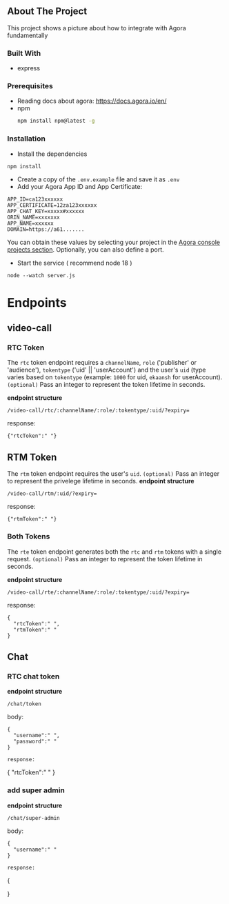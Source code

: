<!-- ABOUT THE PROJECT -->
## About The Project

This project shows a picture about how to integrate with Agora fundamentally
### Built With

* express

<!-- GETTING STARTED -->
### Prerequisites
* Reading docs about agora: https://docs.agora.io/en/
* npm
  ```sh
  npm install npm@latest -g
  ```

### Installation
- Install the dependencies
```node
npm install
```
- Create a copy of the `.env.example` file and save it as `.env`
- Add your Agora App ID and App Certificate:
```
APP_ID=ca123xxxxxx
APP_CERTIFICATE=12za123xxxxxx
APP_CHAT_KEY=xxxxx#xxxxxx
ORIN_NAME=xxxxxxx
APP_NAME=xxxxxx
DOMAIN=https://a61.......
```
You can obtain these values by selecting your project in the [Agora console projects section](https://console.agora.io/projects). Optionally, you can also define a port.

- Start the service ( recommend node 18 )
```node
node --watch server.js
```


# Endpoints ##


## video-call ###

### RTC Token ###
The `rtc` token endpoint requires a `channelName`, `role` ('publisher' or 'audience'), `tokentype` ('uid' || 'userAccount') and the user's `uid` (type varies based on `tokentype` (example: `1000` for uid, `ekaansh` for userAccount). 
`(optional)` Pass an integer to represent the token lifetime in seconds.

**endpoint structure** 
```
/video-call/rtc/:channelName/:role/:tokentype/:uid/?expiry=
```

response:
``` 
{"rtcToken":" "} 
```

## RTM Token ##
The `rtm` token endpoint requires the user's `uid`. 
`(optional)` Pass an integer to represent the privelege lifetime in seconds.
**endpoint structure** 
```
/video-call/rtm/:uid/?expiry=
```

response:
``` 
{"rtmToken":" "} 
```

### Both Tokens ###
The `rte` token endpoint generates both the `rtc` and `rtm` tokens with a single request.
`(optional)` Pass an integer to represent the token lifetime in seconds.

**endpoint structure** 
```
/video-call/rte/:channelName/:role/:tokentype/:uid/?expiry=
```

response:
``` 
{
  "rtcToken":" ",
  "rtmToken":" " 
} 
```

## Chat ###

### RTC chat token ###
**endpoint structure** 
```
/chat/token
```
body:
``` 
{
  "username":" ",
  "password":" " 
} 

response:
``` 
{
  "rtcToken":" "
} 

### add super admin ###
**endpoint structure** 
```
/chat/super-admin
```
body:
``` 
{
  "username":" "
} 

response:
``` 
{
  
} 













